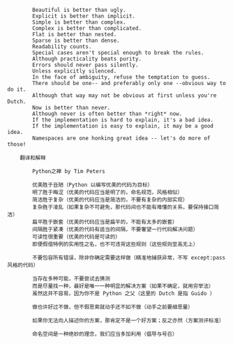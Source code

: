 			Beautiful is better than ugly.
            Explicit is better than implicit.
            Simple is better than complex.
            Complex is better than complicated.
            Flat is better than nested.
            Sparse is better than dense.
            Readability counts.
            Special cases aren't special enough to break the rules.
            Although practicality beats purity.
            Errors should never pass silently.
            Unless explicitly silenced.
            In the face of ambiguity, refuse the temptation to guess.
            There should be one-- and preferably only one --obvious way to do it.
            Although that way may not be obvious at first unless you're Dutch.
            Now is better than never.
            Although never is often better than *right* now.
            If the implementation is hard to explain, it's a bad idea.
            If the implementation is easy to explain, it may be a good idea.
            Namespaces are one honking great idea -- let's do more of those!
            
        翻译和解释

            Python之禅 by Tim Peters
             
            优美胜于丑陋（Python 以编写优美的代码为目标）
            明了胜于晦涩（优美的代码应当是明了的，命名规范，风格相似）
            简洁胜于复杂（优美的代码应当是简洁的，不要有复杂的内部实现）
            复杂胜于凌乱（如果复杂不可避免，那代码间也不能有难懂的关系，要保持接口简洁）
            扁平胜于嵌套（优美的代码应当是扁平的，不能有太多的嵌套）
            间隔胜于紧凑（优美的代码有适当的间隔，不要奢望一行代码解决问题）
            可读性很重要（优美的代码是可读的）
            即便假借特例的实用性之名，也不可违背这些规则（这些规则至高无上）
          	
            不要包容所有错误，除非你确定需要这样做（精准地捕获异常，不写 except:pass 风格的代码）
             
            当存在多种可能，不要尝试去猜测
            而是尽量找一种，最好是唯一一种明显的解决方案（如果不确定，就用穷举法）
            虽然这并不容易，因为你不是 Python 之父（这里的 Dutch 是指 Guido ）
             
            做也许好过不做，但不假思索就动手还不如不做（动手之前要细思量）
             
            如果你无法向人描述你的方案，那肯定不是一个好方案；反之亦然（方案测评标准）
             
            命名空间是一种绝妙的理念，我们应当多加利用（倡导与号召）
 